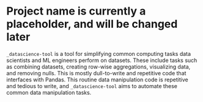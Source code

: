 # Project name is currently a placeholder, and will be changed later

`_datascience-tool` is a tool for simplifying common computing tasks data scientists and ML engineers perform on datasets. These include tasks such as combining datasets, creating row-wise aggregations, visualizing data, and removing nulls. This is mostly dull-to-write and repetitive code that interfaces with Pandas. This routine data manipulation code is repetitive and tedious to write, and `_datascience-tool` aims to automate these common data manipulation tasks.
